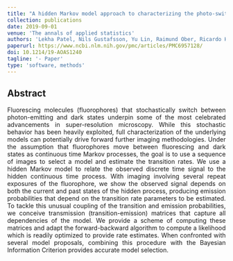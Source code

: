 ```yaml
---
title: "A hidden Markov model approach to characterizing the photo-switching behavior of fluorophores"
collection: publications
date: 2019-09-01
venue: 'The annals of applied statistics'
authors: 'Lekha Patel, Nils Gustafsson, Yu Lin, Raimund Ober, Ricardo Henriques, Edward Cohen'
paperurl: https://www.ncbi.nlm.nih.gov/pmc/articles/PMC6957128/
doi: 10.1214/19-AOAS1240
tagline: '- Paper'
type: 'software, methods'
---
```


<h2> Abstract </h2>
<p align= "justify">
Fluorescing molecules (fluorophores) that stochastically switch between photon-emitting and dark states underpin some of the most celebrated advancements in super-resolution microscopy. While this stochastic behavior has been heavily exploited, full characterization of the underlying models can potentially drive forward further imaging methodologies. Under the assumption that fluorophores move between fluorescing and dark states as continuous time Markov processes, the goal is to use a sequence of images to select a model and estimate the transition rates. We use a hidden Markov model to relate the observed discrete time signal to the hidden continuous time process. With imaging involving several repeat exposures of the fluorophore, we show the observed signal depends on both the current and past states of the hidden process, producing emission probabilities that depend on the transition rate parameters to be estimated. To tackle this unusual coupling of the transition and emission probabilities, we conceive transmission (transition-emission) matrices that capture all dependencies of the model. We provide a scheme of computing these matrices and adapt the forward-backward algorithm to compute a likelihood which is readily optimized to provide rate estimates. When confronted with several model proposals, combining this procedure with the Bayesian Information Criterion provides accurate model selection.
